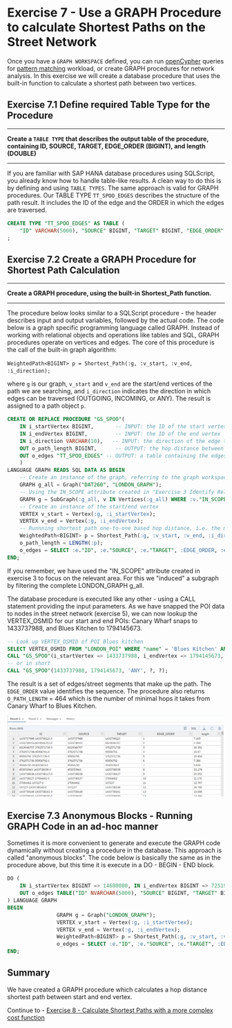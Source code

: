 # Exercise 7 - Use a GRAPH Procedure to calculate Shortest Paths on the Street Network
Once you have a `GRAPH WORKSPACE` defined, you can run [openCypher](https://www.opencypher.org/) queries for [pattern matching](https://help.sap.com/viewer/11afa2e60a5f4192a381df30f94863f9/2020_03_QRC/en-US/4c3ee700e7a8458baed3f1141d9380f3.html) workload, or create GRAPH procedures for network analysis. In this exercise we will create a database procedure that uses the built-in function to calculate a shortest path between two vertices.

## Exercise 7.1 Define required Table Type for the Procedure <a name="subex2"></a>
---
**Create a `TABLE TYPE` that describes the output table of the procedure, containing ID, SOURCE, TARGET, EDGE_ORDER (BIGINT), and length (DOUBLE)**

---
If you are familiar with SAP HANA database procedures using SQLScript, you already know how to handle table-like results. A clean way to do this is by defining and using `TABLE TYPES`. The same approach is valid for GRAPH procedures. Our TABLE TYPE `TT_SPOO_EDGES` describes the structure of the path result. It includes the ID of the edge and the ORDER in which the edges are traversed.

```sql
CREATE TYPE "TT_SPOO_EDGES" AS TABLE (
    "ID" VARCHAR(5000), "SOURCE" BIGINT, "TARGET" BIGINT, "EDGE_ORDER" BIGINT, "length" DOUBLE)
;
```

## Exercise 7.2 Create a GRAPH Procedure for Shortest Path Calculation <a name="subex2"></a>
---
**Create a GRAPH procedure, using the built-in Shortest_Path function.**

---
The procedure below looks similar to a SQLScript procedure - the header describes input and output variables, followed by the actual code. The code below is a graph specific programming language called GRAPH. Instead of working with relational objects and operations like tables and SQL, GRAPH procedures operate on vertices and edges. The core of this procedure is the call of the built-in graph algorithm:

`WeightedPath<BIGINT> p = Shortest_Path(:g, :v_start, :v_end, :i_direction);`

where `g` is our graph, `v_start` and `v_end` are the start/end vertices of the path we are searching, and `i_direction` indicates the direction in which edges can be traversed (OUTGOING, INCOMING, or ANY). The result is assigned to a path object `p`.

```sql
CREATE OR REPLACE PROCEDURE "GS_SPOO"(
	IN i_startVertex BIGINT,       -- INPUT: the ID of the start vertex
	IN i_endVertex BIGINT,         -- INPUT: the ID of the end vertex
	IN i_direction VARCHAR(10),   -- INPUT: the direction of the edge traversal: OUTGOING (default), INCOMING, ANY
	OUT o_path_length BIGINT,      -- OUTPUT: the hop distance between start and end
	OUT o_edges "TT_SPOO_EDGES" -- OUTPUT: a table containing the edges that make up a shortest path between start and end
	)
LANGUAGE GRAPH READS SQL DATA AS BEGIN
	-- Create an instance of the graph, referring to the graph workspace object
	GRAPH g_all = Graph("DAT260", "LONDON_GRAPH");
    -- Using the IN_SCOPE attribute created in "Exercise 3 Identify Relevant Area for Transportation Network" to narrow down the search scope
    GRAPH g = SubGraph(:g_all, v IN Vertices(:g_all) WHERE :v."IN_SCOPE" == 1);
	-- Create an instance of the start/end vertex
	VERTEX v_start = Vertex(:g, :i_startVertex);
	VERTEX v_end = Vertex(:g, :i_endVertex);
	-- Runnning shortest path one-to-one based hop distance, i.e. the minimum number of edges between start and end
	WeightedPath<BIGINT> p = Shortest_Path(:g, :v_start, :v_end, :i_direction);
	o_path_length = LENGTH(:p);
	o_edges = SELECT :e."ID", :e."SOURCE", :e."TARGET", :EDGE_ORDER, :e."length" FOREACH e IN Edges(:p) WITH ORDINALITY AS EDGE_ORDER;
END;
```
If you remember, we have used the "IN_SCOPE" attribute created in exercise 3 to focus on the relevant area. For this we "induced" a subgraph by filtering the complete LONDON_GRAPH g_all.

The database procedure is executed like any other - using a CALL statement providing the input parameters. As we have snapped the POI data to nodes in the street network (exercise 5), we can now lookup the VERTEX_OSMID for our start and end POIs: Canary Wharf snaps to 1433737988, and Blues Kitchen to 1794145673.

```sql
-- Look up VERTEX_OSMID of POI Blues kitchen
SELECT VERTEX_OSMID FROM "LONDON_POI" WHERE "name" = 'Blues Kitchen' AND "osmid" = 6274057185;
CALL "GS_SPOO"(i_startVertex => 1433737988, i_endVertex => 1794145673, i_direction => 'ANY', o_path_length => ?, o_edges => ?);
-- or in short
CALL "GS_SPOO"(1433737988, 1794145673, 'ANY', ?, ?);
```
The result is a set of edges/street segments that make up the path. The `EDGE_ORDER` value identifies the sequence. The procedure also returns `O_PATH_LENGTH` = 464 which is the number of minimal hops it takes from Canary Wharf to Blues Kitchen.

![](images/SPOO.png)

## Exercise 7.3 Anonymous Blocks - Running GRAPH Code in an ad-hoc manner <a name="subex3"></a>

Sometimes it is more convenient to generate and execute the GRAPH code dynamically without creating a procedure in the database. This approach is called "anonymous blocks". The code below is basically the same as in the procedure above, but this time it is execute in a DO - BEGIN - END block.
```sql
DO (
    IN i_startVertex BIGINT => 14680080, IN i_endVertex BIGINT => 7251951621,
    OUT o_edges TABLE("ID" NVARCHAR(5000), "SOURCE" BIGINT, "TARGET" BIGINT, "EGDE_ORDER" BIGINT, "length" DOUBLE) => ?
) LANGUAGE GRAPH
BEGIN
                GRAPH g = Graph("LONDON_GRAPH");
                VERTEX v_start = Vertex(:g, :i_startVertex);
                VERTEX v_end = Vertex(:g, :i_endVertex);
                WeightedPath<BIGINT> p = Shortest_Path(:g, :v_start, :v_end, 'ANY');
                o_edges = SELECT :e."ID", :e."SOURCE", :e."TARGET", :EDGE_ORDER, :e."length" FOREACH e IN Edges(:p) WITH ORDINALITY AS EDGE_ORDER;
END;

```

## Summary

We have created a GRAPH procedure which calculates a hop distance shortest path between start and end vertex.

Continue to - [Exercise 8 - Calculate Shortest Paths with a more complex cost function](../ex8/README.md)
